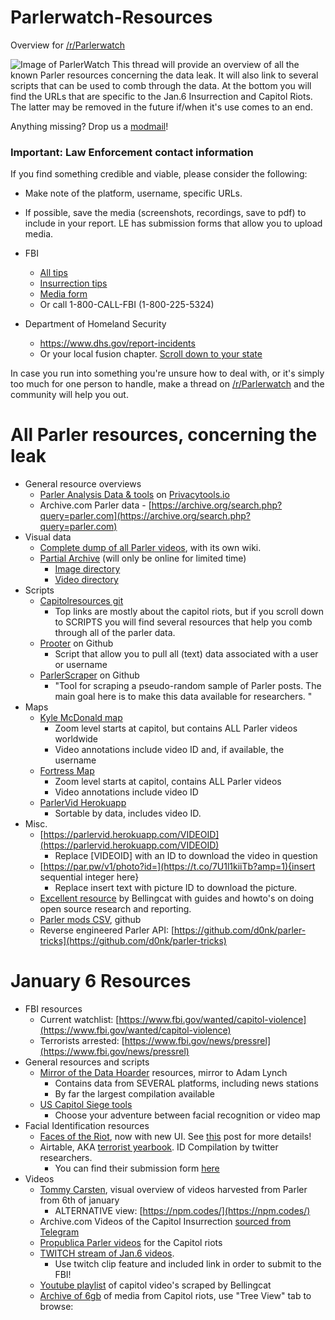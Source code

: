 # Parlerwatch-Resources
Overview for [/r/Parlerwatch](https://www.reddit.com/r/ParlerWatch)

![Image of ParlerWatch](https://styles.redditmedia.com/t5_3dw7go/styles/bannerBackgroundImage_43z4vnjch4e61.png)
This thread will provide an overview of all the known Parler resources concerning the data leak. It will also link to several scripts that can be used to comb through the data. At the bottom you will find the URLs that are specific to the Jan.6 Insurrection and Capitol Riots. The latter may be removed in the future if/when it's use comes to an end.

Anything missing? Drop us a [modmail](https://www.reddit.com/message/compose?to=/r/ParlerWatch)!

### Important: Law Enforcement contact information

If you find something credible and viable, please consider the following:
* Make note of the platform, username, specific URLs.
* If possible, save the media (screenshots, recordings, save to pdf) to include in your report. LE has submission forms that allow you to upload media.

* FBI
   * [All tips](https://tips.fbi.gov)
   * [Insurrection tips](http://fbi.gov/USCapitol)
   * [Media form](https://tips.fbi.gov/digitalmedia/aad18481a3e8f02)
   * Or call 1-800-CALL-FBI (1-‪800-225-5324)
* Department of Homeland Security 
   * https://www.dhs.gov/report-incidents
   * Or your local fusion chapter. [Scroll down to your state](https://www.dhs.gov/fusion-center-locations-and-contact-information)

In case you run into something you're unsure how to deal with, or it's simply too much for one person to handle, make a thread on [/r/Parlerwatch](https://reddit.com/r/ParlerWatch) and the community will help you out.

# All Parler resources, concerning the leak

* General resource overviews
   * [Parler Analysis Data & tools](https://bin.privacytools.io/?75a846000f53d142#2HKDcnuSsNb7YUWfDBMQyH7iM7ggMKv8VcHi8qB6bHFc) on [Privacytools.io](https://Privacytools.io)
   * Archive.com Parler data - [https://archive.org/search.php?query=parler.com](https://archive.org/search.php?query=parler.com)
* Visual data
   * [Complete dump of all Parler videos](https://ddosecrets.com/wiki/Parler), with its own wiki.
   * [Partial Archive](https://pl.gammaspectra.live/) (will only be online for limited time)
      * [Image directory](https://pl.gammaspectra.live/image-cdn.parler.com/)
      * [Video directory](https://pl.gammaspectra.live/video.parler.com/)
* Scripts
   * [Capitolresources git](https://github.com/rljacobson/CapitolResources/)
      * Top links are mostly about the capitol riots, but if you scroll down to SCRIPTS you will find several resources that help you comb through all of the parler data.
   * [Prooter](https://github.com/billstrobl/Prooter) on Github
      * Script that allow you to pull all (text) data associated with a user or username
   * [ParlerScraper](https://github.com/daniel-centore/ParlerScraper) on Github
      * "Tool for scraping a pseudo-random sample of Parler posts. The main goal here is to make this data available for researchers. "
* Maps
   * [Kyle McDonald map](https://kylemcdonald.net/parler/map/)
      * Zoom level starts at capitol, but contains ALL Parler videos worldwide
      * Video annotations include video ID and, if available, the username
   * [Fortress Map](https://fortress.maptive.com/ver4/a3486a6ab9a9a12aa9a9cb067839079c/410491)
      * Zoom level starts at capitol, contains ALL Parler videos
      * Video annotations include video ID
   * [ParlerVid Herokuapp](https://parlervid.herokuapp.com/)
      * Sortable by data, includes video ID.
* Misc.
   * [https://parlervid.herokuapp.com/VIDEOID](https://parlervid.herokuapp.com/VIDEOID)
      * Replace \[VIDEOID\] with an ID to download the video in question
   * [https://par.pw/v1/photo?id=](https://t.co/7U1l1kiiTb?amp=1){insert sequential integer here}
      * Replace insert text with picture ID to download the picture.
   * [Excellent resource](https://www.bellingcat.com/category/resources/how-tos/) by Bellingcat with guides and howto's on doing open source research and reporting.
   * [Parler mods CSV](https://gist.github.com/d0nk/ef4e58645d3250851491e4550cb16e29), github
   * Reverse engineered Parler API: [https://github.com/d0nk/parler-tricks](https://github.com/d0nk/parler-tricks)
   

# January 6 Resources

* FBI resources
   * Current watchlist: [https://www.fbi.gov/wanted/capitol-violence](https://www.fbi.gov/wanted/capitol-violence)
   * Terrorists arrested: [https://www.fbi.gov/news/pressrel](https://www.fbi.gov/news/pressrel)
* General resources and scripts
   * [Mirror of the Data Hoarder](https://capitol-hill-riots.s3.us-east-1.wasabisys.com/directory.html) resources, mirror to Adam Lynch
      * Contains data from SEVERAL platforms, including news stations
      * By far the largest compilation available
   * [US Capitol Siege tools](http://capitolmap.com/)
      * Choose your adventure between facial recognition or video map
* Facial Identification resources
   * [Faces of the Riot](https://facesoftheriot.com), now with new UI. See [this](https://www.reddit.com/r/ParlerWatch/comments/l1f8s9/facesoftheriotcom_is_completed_with_a_new_ui/) post for more details!
   * Airtable, AKA [terrorist yearbook](https://airtable.com/shruhNrLika1CtFno/tbl1HUS10AwlqY9NV). ID Compilation by twitter researchers.
      * You can find their submission form [here](https://airtable.com/shrboRkiXv9vgR2rI)
* Videos
   * [Tommy Carsten](https://www.tommycarstensen.com/terrorism/index.html),  visual overview of videos harvested from Parler from 6th of january
      * ALTERNATIVE view: [https://npm.codes/](https://npm.codes/)
   * Archive.com Videos of the Capitol Insurrection [sourced from Telegram](https://archive.org/details/Telegram-Insurrection-VideoStreams-2021-01-06/)
   * [Propublica Parler videos](https://projects.propublica.org/parler-capitol-videos) for the Capitol riots
   * [TWITCH stream of Jan.6 videos](https://www.twitch.tv/capitoljan6th).
      * Use twitch clip feature and included link in order to submit to the FBI!
   * [Youtube playlist](https://www.youtube.com/playlist?list=PLq6cQ--4f90ja7xShfORhnlvnvHaG05zj) of capitol video's scraped by Bellingcat
   * [Archive of 6gb](https://intelx.io/?did=814b39fe-ad98-45a1-9f44-0346bc9f9b94) of media from Capitol riots, use "Tree View" tab to browse:

